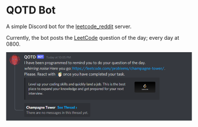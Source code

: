 # QOTD Bot

A simple Discord bot for the [leetcode_reddit](https://discord.gg/B45J8HKNth) server.

Currently, the bot posts the [LeetCode](https://leetcode.com/problemset/all/) question of the day; every day at 0800.

![Snippet of QOTD bot in action](/images/QOTD.png)
